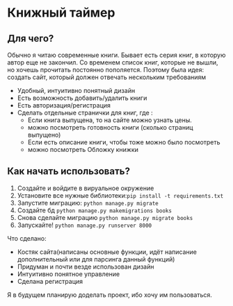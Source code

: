 # Книжный таймер
## Для чего?
Обычно я читаю современные книги. Бывает есть серия книг, в которую автор еще не закончил. 
Со временем список книг, которые не вышли, но хочешь прочитать постоянно пополяется. 
Поэтому была идея: создать сайт, который должен отвечать нескольким требованиям
- Удобный, интуитивно понятный дизайн
- Есть возможность добавить/удалить книги
- Есть авторизация/регистрация
- Сделать отдельные странички для книг, где :
  - Если книга выпущена, то на сайте можно узнать цены.
  - можно посмотреть готовность книги (сколько страниц выпущено)
  - Если есть описание книги, чтобы тоже можно было посмотреть
  - можно посмотреть Обложку книжки
## Как начать использовать?
1. Создайте и войдите в вируальное окружение
2. Установите все нужные библиотеки:```pip install -t requirements.txt```
3. Запустите миграцию: ```python manage.py migrate```
4. Создайте бд ```python manage.py makemigrations books```
5. Снова сделайте миграцию ```python manage.py migrate books```
6. Запускайте! ```python manage.py runserver 8000```

 Что сделано:
 - Костяк сайта(написаны основные функции, идёт написание дополнительный или для парсинга данный функций)
 - Придуман и почти везде использован дизайн
 - Интуитивно  понятное управление
 - Сделана регистрация

Я в будущем планирую доделать проект, ибо хочу им пользоваться.
